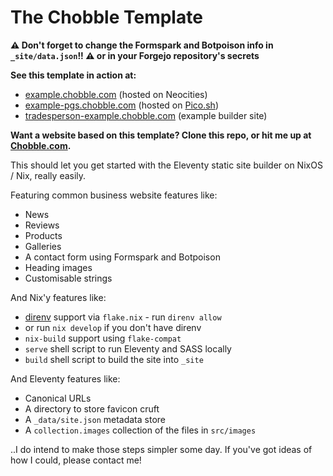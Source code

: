 # The Chobble Template

**⚠️ Don't forget to change the Formspark and Botpoison info in `_site/data.json`!! ⚠️ or in your Forgejo repository's secrets**

**See this template in action at:**

- [example.chobble.com](https://example.chobble.com) (hosted on Neocities)
- [example-pgs.chobble.com](https://example-pgs.chobble.com) (hosted on [Pico.sh](https://pico.sh/pgs))
- [tradesperson-example.chobble.com](https://tradesperson-example.chobble.com) (example builder site)

**Want a website based on this template? Clone this repo, or hit me up at [Chobble.com](https://chobble.com).**

This should let you get started with the Eleventy static site builder on NixOS / Nix, really easily.

Featuring common business website features like:

- News
- Reviews
- Products
- Galleries
- A contact form using Formspark and Botpoison
- Heading images
- Customisable strings

And Nix'y features like:

- [direnv](https://direnv.net/) support via `flake.nix` - run `direnv allow`
- or run `nix develop` if you don't have direnv
- `nix-build` support using `flake-compat`
- `serve` shell script to run Eleventy and SASS locally
- `build` shell script to build the site into `_site`

And Eleventy features like:

- Canonical URLs
- A directory to store favicon cruft
- A `_data/site.json` metadata store
- A `collection.images` collection of the files in `src/images`

..I do intend to make those steps simpler some day. If you've got ideas of how I could, please contact me!
